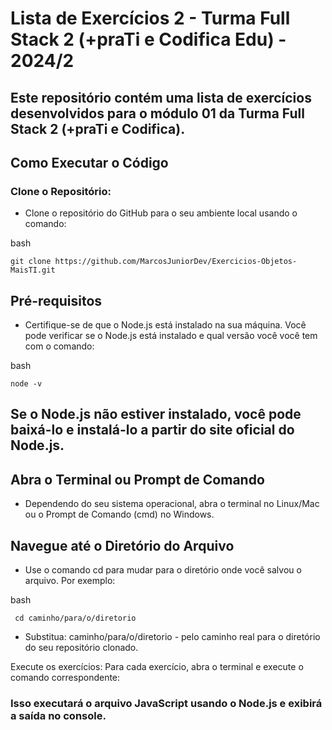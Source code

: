 # Lista de Exercícios 2 - Turma Full Stack 2 (+praTi e Codifica Edu) - 2024/2

## Este repositório contém uma lista de exercícios desenvolvidos para o módulo 01 da Turma Full Stack 2 (+praTi e Codifica). 

## Como Executar o Código

### Clone o Repositório:

- Clone o repositório do GitHub para o seu ambiente local usando o comando:

bash
```
git clone https://github.com/MarcosJuniorDev/Exercicios-Objetos-MaisTI.git
````




## Pré-requisitos
 - Certifique-se de que o Node.js está instalado na sua máquina. Você pode verificar se o Node.js está instalado e qual versão você  você tem com o comando:

bash
 ```
 node -v
```

## Se o Node.js não estiver instalado, você pode baixá-lo e instalá-lo a partir do site oficial do Node.js.

## Abra o Terminal ou Prompt de Comando
- Dependendo do seu sistema operacional, abra o terminal no Linux/Mac ou o Prompt de Comando (cmd) no Windows.

## Navegue até o Diretório do Arquivo
- Use o comando cd para mudar para o diretório onde você salvou o arquivo. Por exemplo:

bash
```
 cd caminho/para/o/diretorio
```


- Substitua: caminho/para/o/diretorio  - pelo caminho real para o diretório do seu repositório clonado.

 Execute os exercícios: Para cada exercício, abra o terminal e execute o comando correspondente:

### Isso executará o arquivo JavaScript usando o Node.js e exibirá a saída no console.
